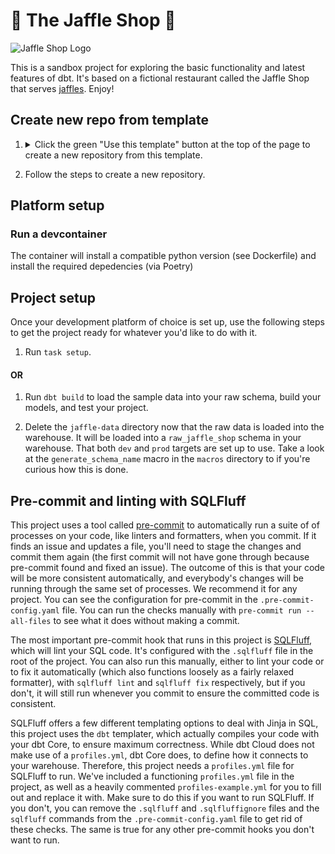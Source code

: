 # 🥪 The Jaffle Shop 🦘

![Jaffle Shop Logo](https://github.com/dbt-labs/jaffle-shop/assets/91998347/bfba27af-04bf-48fb-8a2d-99a1965a9a25)

This is a sandbox project for exploring the basic functionality and latest features of dbt. It's based on a fictional restaurant called the Jaffle Shop that serves [jaffles](https://en.wikipedia.org/wiki/Pie_iron). Enjoy!

## Create new repo from template

1. <details>
   <summary>Click the green "Use this template" button at the top of the page to create a new repository from this template.</summary>

   ![Click 'Use this template'](/.github/static/use-template.gif)
   </details>

2. Follow the steps to create a new repository.

## Platform setup

### Run a devcontainer

The container will install a compatible python version (see Dockerfile) and install the required depedencies (via Poetry)

## Project setup

Once your development platform of choice is set up, use the following steps to get the project ready for whatever you'd like to do with it.

1. Run `task setup`.

#### OR

1. Run `dbt build` to load the sample data into your raw schema, build your models, and test your project.

2. Delete the `jaffle-data` directory now that the raw data is loaded into the warehouse. It will be loaded into a `raw_jaffle_shop` schema in your warehouse. That both `dev` and `prod` targets are set up to use. Take a look at the `generate_schema_name` macro in the `macros` directory to if you're curious how this is done.

## Pre-commit and linting with SQLFluff

This project uses a tool called [pre-commit](https://pre-commit.com/) to automatically run a suite of of processes on your code, like linters and formatters, when you commit. If it finds an issue and updates a file, you'll need to stage the changes and commit them again (the first commit will not have gone through because pre-commit found and fixed an issue). The outcome of this is that your code will be more consistent automatically, and everybody's changes will be running through the same set of processes. We recommend it for any project. You can see the configuration for pre-commit in the `.pre-commit-config.yaml` file. You can run the checks manually with `pre-commit run --all-files` to see what it does without making a commit.

The most important pre-commit hook that runs in this project is [SQLFluff](https://sqlfluff.com/), which will lint your SQL code. It's configured with the `.sqlfluff` file in the root of the project. You can also run this manually, either to lint your code or to fix it automatically (which also functions loosely as a fairly relaxed formatter), with `sqlfluff lint` and `sqlfluff fix` respectively, but if you don't, it will still run whenever you commit to ensure the committed code is consistent.

SQLFluff offers a few different templating options to deal with Jinja in SQL, this project uses the `dbt` templater, which actually compiles your code with your dbt Core, to ensure maximum correctness. While dbt Cloud does not make use of a `profiles.yml`, dbt Core does, to define how it connects to your warehouse. Therefore, this project needs a `profiles.yml` file for SQLFluff to run. We've included a functioning `profiles.yml` file in the project, as well as a heavily commented `profiles-example.yml` for you to fill out and replace it with. Make sure to do this if you want to run SQLFluff. If you don't, you can remove the `.sqlfluff` and `.sqlfluffignore` files and the `sqlfluff` commands from the `.pre-commit-config.yaml` file to get rid of these checks. The same is true for any other pre-commit hooks you don't want to run.
